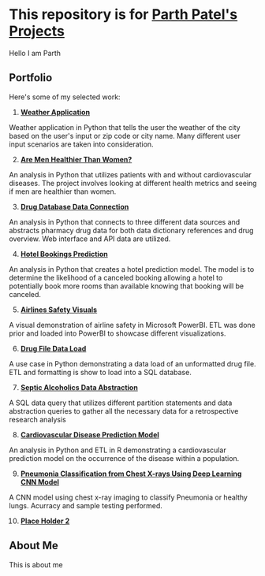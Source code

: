 # This repository is for [**Parth Patel's** Projects](https://github.com/ppatel12345/ParthPatelPortfolio/tree/main)

Hello I am Parth

## Portfolio

Here's some of my selected work:
1. **[Weather Application](https://github.com/ppatel12345/ParthPatelPortfolio/tree/main/WeatherApplication)** 

Weather application in Python that tells the user the weather of the city based on the user's input or zip code or city name. Many different user input scenarios are taken into consideration.
    
2. **[Are Men Healthier Than Women?](https://github.com/ppatel12345/ParthPatelPortfolio/tree/main/AreMenHealthierThanWomen)**

An analysis in Python that utilizes patients with and without cardiovascular diseases. The project involves looking at different health metrics and seeing if men are healthier than women.

3. **[Drug Database Data Connection](https://github.com/ppatel12345/ParthPatelPortfolio/tree/main/DrugDatabaseDataConnection)**

An analysis in Python that connects to three different data sources and abstracts pharmacy drug data for both data dictionary references and drug overview. Web interface and API data are utilized. 
    
4. **[Hotel Bookings Prediction](https://github.com/ppatel12345/ParthPatelPortfolio/tree/main/HotelBookingsPrediction)**

An analysis in Python that creates a hotel prediction model. The model is to determine the likelihood of a canceled booking allowing a hotel to potentially book more rooms than available knowing that booking will be canceled. 
    
5. **[Airlines Safety Visuals](https://github.com/ppatel12345/ParthPatelPortfolio/tree/main/AirlinesSafetyVisuals)**

A visual demonstration of airline safety in Microsoft PowerBI. ETL was done prior and loaded into PowerBI to showcase different visualizations.

6. **[Drug File Data Load](https://github.com/ppatel12345/ParthPatelPortfolio/tree/main/DrugFileDataLoad)**

A use case in Python demonstrating a data load of an unformatted drug file. ETL and formatting is show to load into a SQL database. 

7. **[Septic Alcoholics Data Abstraction](https://github.com/ppatel12345/ParthPatelPortfolio/tree/main/SepticAlcoholicsDataAbstraction)**

A SQL data query that utilizes different partition statements and data abstraction queries to gather all the necessary data for a retrospective research analysis 

8. **[Cardiovascular Disease Prediction Model](https://github.com/ppatel12345/ParthPatelPortfolio/tree/main/CVDsPredictionModel)**

An analysis in Python and ETL in R demonstrating a cardiovascular prediction model on the occurrence of the disease within a population. 

9. **[Pneumonia Classification from Chest X-rays Using Deep Learning CNN Model](https://github.com/ppatel12345/ParthPatelPortfolio/tree/main/WeatherApplication)**

A CNN model using chest x-ray imaging to classify Pneumonia or healthy lungs. Acurracy and sample testing performed. 

10. **[Place Holder 2](https://github.com/ppatel12345/ParthPatelPortfolio/tree/main/WeatherApplication)**    

## About Me

This is about me
